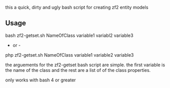 this a quick, dirty and ugly bash script for creating zf2 entity models

## Usage

bash zf2-getset.sh NameOfClass variable1 variabl2 variable3

- or - 

php zf2-getset.sh NameOfClass variable1 variable2 variable3

the arguements for the zf2-getset bash script are simple. the first variable is the name of the class and the rest are a list of of the class properties. 

only works with bash 4 or greater
